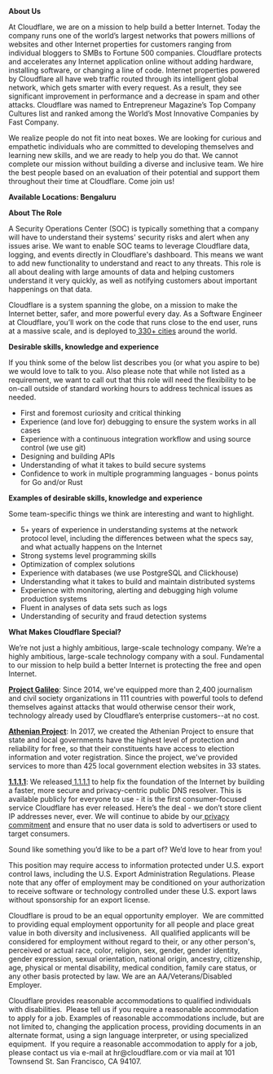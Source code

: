 <div class="content-intro">
	<div><strong>About Us</strong></div>
	<div>
		<p>At Cloudflare, we are on a mission to help build a better Internet. Today the company runs one of the world’s largest networks that powers millions of websites and other Internet properties for customers ranging from individual bloggers to SMBs to Fortune 500 companies. Cloudflare protects and accelerates any Internet application online without adding hardware, installing software, or changing a line of code. Internet properties powered by Cloudflare all have web traffic routed through its intelligent global network, which gets smarter with every request. As a result, they see significant improvement in performance and a decrease in spam and other attacks. Cloudflare was named to Entrepreneur Magazine’s Top Company Cultures list and ranked among the World’s Most Innovative Companies by Fast Company.&nbsp;</p>
		<p><span style="font-weight: 400;">We realize people do not fit into neat boxes. We are looking for curious and empathetic individuals who are committed to developing themselves and learning new skills, and we are ready to help you do that. We cannot complete our mission without building a diverse and inclusive team. We hire the best people based on an evaluation of their potential and support them throughout their time at Cloudflare. Come join us!&nbsp;</span></p>
	</div>
</div>
<p><strong>Available Locations: <span class="il">Bengaluru</span></strong></p>
<p><strong>About The Role</strong></p>
<p>A Security Operations Center (SOC) is typically something that a company will have to understand their systems' security risks and alert when any issues arise. We want to enable SOC teams to leverage Cloudflare data, logging, and events directly in Cloudflare's dashboard. This means we want to add new functionality to understand and react to any threats. This role is all about dealing with large amounts of data and helping customers understand it very quickly, as well as notifying customers about important happenings on that data.</p>
<p>Cloudflare is a system spanning the globe, on a mission to make the Internet better, safer, and more powerful every day. As a Software Engineer at Cloudflare, you’ll work on the code that runs close to the end user, runs at a massive scale, and is deployed to<a href="https://www.cloudflare.com/network/"> 330+ cities</a> around the world.</p>
<p><strong>Desirable skills, knowledge and experience</strong></p>
<p>If you think some of the below list describes you (or what you aspire to be) we would love to talk to you. Also please note that while not listed as a requirement, we want to call out that this role will need the flexibility to be on-call outside of standard working hours to address technical issues as needed.</p>
<ul>
	<li>First and foremost curiosity and critical thinking</li>
	<li>Experience (and love for) debugging to ensure the system works in all cases</li>
	<li>Experience with a continuous integration workflow and using source control (we use git)</li>
	<li>Designing and building APIs</li>
	<li>Understanding of what it takes to build secure systems</li>
	<li>Confidence to work in multiple programming languages - bonus points for Go and/or Rust</li>
</ul>
<p><strong>Examples of desirable skills, knowledge and experience</strong></p>
<p>Some team-specific things we think are interesting and want to highlight.</p>
<ul>
	<li>5+ years of experience in understanding systems at the network protocol level, including the differences between what the specs say, and what actually happens on the Internet</li>
	<li>Strong systems level programming skills</li>
	<li>Optimization of complex solutions</li>
	<li>Experience with databases (we use PostgreSQL and Clickhouse)</li>
	<li>Understanding what it takes to build and maintain distributed systems</li>
	<li>Experience with monitoring, alerting and debugging high volume production systems</li>
	<li>Fluent in analyses of data sets such as logs</li>
	<li>Understanding of security and fraud detection systems</li>
</ul>
<div class="content-conclusion">
	<p><strong>What Makes Cloudflare Special?</strong></p>
	<p><span style="font-weight: 400;">We’re not just a highly ambitious, large-scale technology company. We’re a highly ambitious, large-scale technology company with a soul. Fundamental to our mission to help build a better Internet is protecting the free and open Internet.</span></p>
	<p><a href="https://blog.cloudflare.com/protecting-free-expression-online/"><strong>Project Galileo</strong></a><span style="font-weight: 400;">: Since 2014, we've equipped more than 2,400 journalism and civil society organizations in 111 countries with powerful tools to defend themselves against attacks that would otherwise censor their work, technology already used by Cloudflare’s enterprise customers--at no cost.</span></p>
	<p><strong><a href="https://www.cloudflare.com/athenian/">Athenian Project</a></strong><span style="font-weight: 400;">: In 2017, we created the Athenian Project to ensure that state and local governments have the highest level of protection and reliability for free, so that their constituents have access to election information and voter registration. Since the project, we've provided services to more than 425 local government election websites in 33 states.</span></p>
	<p><a href="https://1.1.1.1/"><strong>1.1.1.1</strong></a><span style="font-weight: 400;">: We released</span><a href="https://1.1.1.1/"> <span style="font-weight: 400;">1.1.1.1</span></a><span style="font-weight: 400;"> to help fix the foundation of the Internet by building a faster, more secure and privacy-centric public DNS resolver. This is available publicly for everyone to use - it is the first consumer-focused service Cloudflare has ever released. Here’s the deal - we don’t store client IP addresses never, ever. We will continue to abide by our</span><a href="https://developers.cloudflare.com/1.1.1.1/privacy/public-dns-resolver"> privacy commitment</a><span style="font-weight: 400;"> and ensure that no user data is sold to advertisers or used to target consumers.</span></p>
	<p><span style="font-weight: 400;">Sound like something you’d like to be a part of? We’d love to hear from you!</span></p>
	<p><span style="font-weight: 400;">This position may require access to information protected under U.S. export control laws, including the U.S. Export Administration Regulations. Please note that any offer of employment may be conditioned on your authorization to receive software or technology controlled under these U.S. export laws without sponsorship for an export license.</span></p>
	<p><span style="font-weight: 400;">Cloudflare is proud to be an equal opportunity employer. &nbsp;We are committed to providing equal employment opportunity for all people and place great value in both diversity and inclusiveness. &nbsp;All qualified applicants will be considered for employment without regard to their, or any other person's, perceived or actual</span> <span style="font-weight: 400;">race, color, religion, sex, gender, gender identity, gender expression, sexual orientation, national origin, ancestry, citizenship, age, physical or mental disability, medical condition, family care status, or any other basis protected by law. </span><span style="font-weight: 400;">We are an AA/Veterans/Disabled Employer.</span></p>
	<p><span style="font-weight: 400;">Cloudflare provides reasonable accommodations to qualified individuals with disabilities. &nbsp;Please tell us if you require a reasonable accommodation to apply for a job. Examples of reasonable accommodations include, but are not limited to, changing the application process, providing documents in an alternate format, using a sign language interpreter, or using specialized equipment. &nbsp;If you require a reasonable accommodation to apply for a job, please contact us via e-mail at </span><span style="font-weight: 400;">hr@cloudflare.com</span><span style="font-weight: 400;"> or via mail at 101 Townsend St. San Francisco, CA 94107.</span></p>
</div>